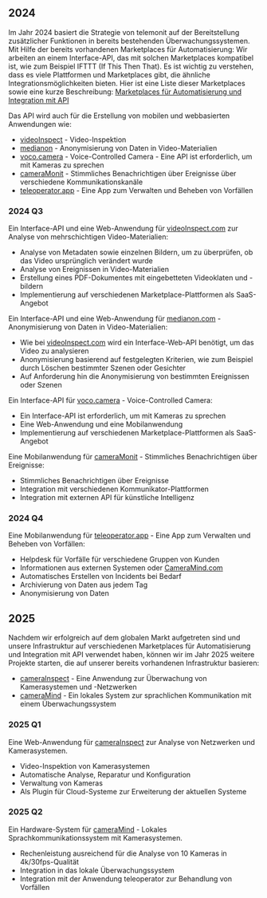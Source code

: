 
## 2024


Im Jahr 2024 basiert die Strategie von telemonit auf der Bereitstellung zusätzlicher Funktionen in bereits bestehenden Überwachungssystemen.
Mit Hilfe der bereits vorhandenen Marketplaces für Automatisierung:
Wir arbeiten an einem Interface-API, das mit solchen Marketplaces kompatibel ist, wie zum Beispiel IFTTT (If This Then That).
Es ist wichtig zu verstehen, dass es viele Plattformen und Marketplaces gibt, die ähnliche Integrationsmöglichkeiten bieten. Hier ist eine Liste dieser Marketplaces sowie eine kurze Beschreibung: [Marketplaces für Automatisierung und Integration mit API](DE/API-INTEGRATION.md)

Das API wird auch für die Erstellung von mobilen und webbasierten Anwendungen wie:
+ [videoInspect](http://www.videoinspect.com) - Video-Inspektion
+ [medianon](http://www.medianon.com) - Anonymisierung von Daten in Video-Materialien
+ [voco.camera](http://www.voco.camera) - Voice-Controlled Camera - Eine API ist erforderlich, um mit Kameras zu sprechen
+ [cameraMonit](http://www.cameramonit.com) - Stimmliches Benachrichtigen über Ereignisse über verschiedene Kommunikationskanäle
+ [teleoperator.app](http://www.teleoperator.com) - Eine App zum Verwalten und Beheben von Vorfällen


### 2024 Q3

Ein Interface-API und eine Web-Anwendung für [videoInspect.com](http://www.videoinspect.com) zur Analyse von mehrschichtigen Video-Materialien:
+ Analyse von Metadaten sowie einzelnen Bildern, um zu überprüfen, ob das Video ursprünglich verändert wurde
+ Analyse von Ereignissen in Video-Materialien
+ Erstellung eines PDF-Dokumentes mit eingebetteten Videoklaten und -bildern
+ Implementierung auf verschiedenen Marketplace-Plattformen als SaaS-Angebot

Ein Interface-API und eine Web-Anwendung für [medianon.com](http://www.medianon.com) - Anonymisierung von Daten in Video-Materialien:
+ Wie bei [videoInspect.com](http://www.videoinspect.com) wird ein Interface-Web-API benötigt, um das Video zu analysieren
+ Anonymisierung basierend auf festgelegten Kriterien, wie zum Beispiel durch Löschen bestimmter Szenen oder Gesichter
+ Auf Anforderung hin die Anonymisierung von bestimmten Ereignissen oder Szenen


Ein Interface-API für [voco.camera](http://www.voco.camera) - Voice-Controlled Camera:
* Ein Interface-API ist erforderlich, um mit Kameras zu sprechen
* Eine Web-Anwendung und eine Mobilanwendung
* Implementierung auf verschiedenen Marketplace-Plattformen als SaaS-Angebot


Eine Mobilanwendung für [cameraMonit](http://www.cameramonit.com) - Stimmliches Benachrichtigen über Ereignisse:
* Stimmliches Benachrichtigen über Ereignisse
* Integration mit verschiedenen Kommunikator-Plattformen
* Integration mit externen API für künstliche Intelligenz


### 2024 Q4

Eine Mobilanwendung für [teleoperator.app](http://www.teleoperator.com) - Eine App zum Verwalten und Beheben von Vorfällen:
* Helpdesk für Vorfälle für verschiedene Gruppen von Kunden
* Informationen aus externen Systemen oder [CameraMind.com](http://www.cameramind.com)
* Automatisches Erstellen von Incidents bei Bedarf
* Archivierung von Daten aus jedem Tag
* Anonymisierung von Daten


## 2025

Nachdem wir erfolgreich auf dem globalen Markt aufgetreten sind und unsere Infrastruktur auf verschiedenen Marketplaces für Automatisierung und Integration mit API verwendet haben, können wir im Jahr 2025 weitere Projekte starten, die auf unserer bereits vorhandenen Infrastruktur basieren:
+ [cameraInspect](http://www.videoinspect.com) - Eine Anwendung zur Überwachung von Kamerasystemen und -Netzwerken
+ [cameraMind](http://www.cameramind.com) - Ein lokales System zur sprachlichen Kommunikation mit einem Überwachungssystem


### 2025 Q1

Eine Web-Anwendung für [cameraInspect](http://www.videoinspect.com) zur Analyse von Netzwerken und Kamerasystemen.

- Video-Inspektion von Kamerasystemen
- Automatische Analyse, Reparatur und Konfiguration
- Verwaltung von Kameras
- Als Plugin für Cloud-Systeme zur Erweiterung der aktuellen Systeme

### 2025 Q2

Ein Hardware-System für [cameraMind](http://www.cameramind.com) - Lokales Sprachkommunikationssystem mit Kamerasystemen.

- Rechenleistung ausreichend für die Analyse von 10 Kameras in 4k/30fps-Qualität
- Integration in das lokale Überwachungssystem
- Integration mit der Anwendung teleoperator zur Behandlung von Vorfällen  
